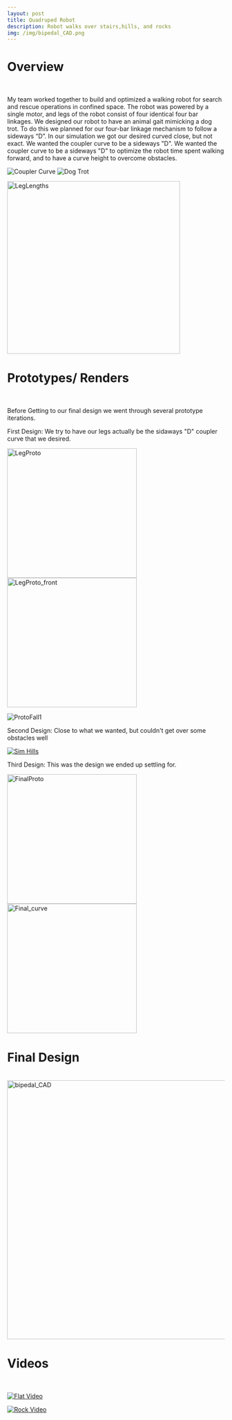 ```yaml
---
layout: post
title: Quadruped Robot
description: Robot walks over stairs,hills, and rocks
img: /img/bipedal_CAD.png
---
```


# Overview
<br />

My team worked together to build and optimized a walking robot for search and rescue operations in confined space. The robot was powered by a single motor, and legs of the robot consist of four identical four bar linkages. We designed our robot to have an animal gait mimicking a dog trot. To do this we planned for our four-bar linkage mechanism to follow a sideways “D”. In our simulation we got our desired curved close, but not exact. We wanted the coupler curve to be a sideways "D". We wanted the coupler curve to be a sideways "D" to optimize the robot time spent walking forward, and to have a curve height to overcome obstacles.

![Coupler Curve](http://krcarter.github.io/img/biped_gif1.gif) ![Dog Trot](http://krcarter.github.io/img/biped_gif2.gif)

<img src="http://krcarter.github.io/img/LegLengths.png" alt="LegLengths" width="400"/>

# Prototypes/ Renders
<br />

Before Getting to our final design we went through several prototype iterations.

First Design: We try to have our legs actually be the sidaways "D" coupler curve that we desired.

<img src="http://krcarter.github.io/img/Leg_Proto.jpg" alt="LegProto" width="300"/>

<img src="http://krcarter.github.io/img/leg_proto_front.jpg" alt="LegProto_front" width="300"/>

![ProtoFall1](http://krcarter.github.io/img/ProtoFall1.gif)

Second Design: Close to what we wanted, but couldn't get over some obstacles well

[![Sim Hills](http://krcarter.github.io/img/sim_hill.png)](https://www.youtube.com/watch?v=p1uFbjKGaWE "Hill Simulations")

Third Design: This was the design we ended up settling for.

<img src="http://krcarter.github.io/img/final_proto.jpg" alt="FinalProto" width="300"/> <img src="http://krcarter.github.io/img/final_curve.png" alt="Final_curve" width="300"/>

# Final Design
<br />

<img src="http://krcarter.github.io/img/bipedal_CAD.png" alt="bipedal_CAD" width="600"/>

# Videos
<br />

[![Flat Video](http://krcarter.github.io/img/flat_vid.png)](https://www.youtube.com/watch?v=hysU-a_3a7I "Flat Video")

[![Rock Video](http://krcarter.github.io/img/rock_vid.png)](https://www.youtube.com/watch?v=CIyDcqAJPAU "Rock Video")
